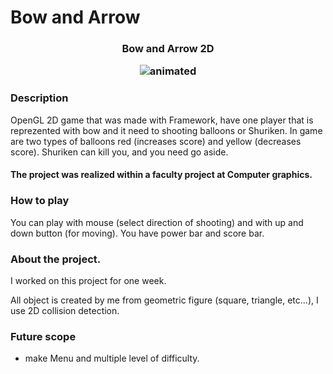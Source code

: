 # Bow and Arrow
<h3 align="center">Bow and Arrow 2D
  <p align="center">
  <img src="https://github.com/SergiuBabin/Laboratoare-EGC/blob/main/Framework-EGC-master_Windows/Resources/Bow_and_Arrow.gif" alt="animated" />
</p>

### Description
OpenGL 2D game that was made with Framework, have one player that is reprezented with bow and it need to shooting balloons or Shuriken.
In game are two types of balloons red (increases score) and yellow (decreases score).
Shuriken can kill you, and you need go aside.

<h4>The project was realized within a faculty project at Computer graphics.
  
### How to play
You can play with mouse (select direction of shooting) and with up and down button (for moving).
You have power bar and score bar. 

### About the project.
I worked on this project for one week.

   All object is created by me from geometric figure (square, triangle, etc...), I use 2D collision detection.

### Future scope
  * make Menu and multiple level of difficulty.
